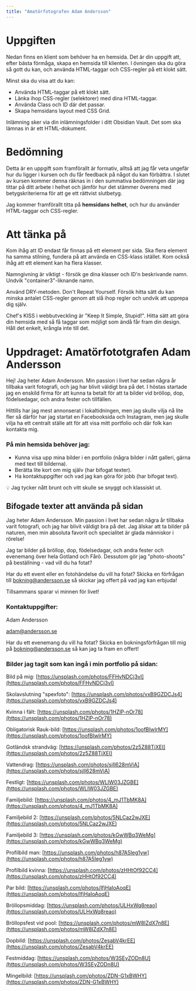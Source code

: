 ```yaml
---
title: "Amatörfotografen Adam Andersson"
---
```


# Uppgiften

Nedan finns en klient som behöver ha en hemsida. Det är din uppgift att, efter bästa förmåga, skapa en hemsida till klienten. I övningen ska du göra så gott du kan, och använda HTML-taggar och CSS-regler på ett klokt sätt.

Minst ska du visa att du kan:
- Använda HTML-taggar på ett klokt sätt.
- Länka ihop CSS-regler (selektorer) med dina HTML-taggar.
- Använda Class och ID där det passar.
- Skapa hemsidans layout med CSS Grid.

Inlämning sker via din inlämningsfolder i ditt Obsidian Vault. Det som ska lämnas in är ett HTML-dokument.

# Bedömning

Detta är en uppgift som framförallt är formativ, alltså att jag får veta ungefär hur du ligger i kursen och du får feedback på något du kan förbättra. I slutet av kursen kommer denna räknas in i den summativa bedömningen där jag tittar på ditt arbete i helhet och jämför hur det stämmer överens med betygskriterierna för att ge ett rättvist slutbetyg.

Jag kommer framförallt titta på **hemsidans helhet**, och hur du använder HTML-taggar och CSS-regler.

# Att tänka på

Kom ihåg att ID endast får finnas på ett element per sida. Ska flera element ha samma stilning, fundera på att använda en CSS-klass istället. Kom också ihåg att ett element kan ha flera klasser.

Namngivning är viktigt - försök ge dina klasser och ID'n beskrivande namn. Undvik "container3"-liknande namn.

Använd DRY-metoden. Don't Repeat Yourself. Försök hitta sätt du kan minska antalet CSS-regler genom att slå ihop regler och undvik att upprepa dig själv.

Chef's KISS i webbutveckling är "Keep It Simple, Stupid!". Hitta sätt att göra din hemsida med så få taggar som möjligt som ändå får fram din design. Håll det enkelt, krångla inte till det.

# Uppdraget: Amatörfototgrafen Adam Andersson

Hej! Jag heter Adam Andersson. Min passion i livet har sedan några år tillbaka varit fotografi, och jag har blivit väldigt bra på det. I höstas startade jag en enskild firma för att kunna ta betalt för att ta bilder vid bröllop, dop, födelsedagar, och andra fester och tillfällen.

Hittills har jag mest annonserat i lokaltidningen, men jag skulle vilja nå lite fler så därför har jag startat en Facebooksida och Instagram, men jag skulle vilja ha ett centralt ställe att för att visa mitt portfolio och där folk kan kontakta mig.

### På min hemsida behöver jag:

- Kunna visa upp mina bilder i en portfolio (några bilder i nått galleri, gärna med text till bilderna).
- Berätta lite kort om mig själv (har bifogat texter).
- Ha kontaktuppgifter och vad jag kan göra för jobb (har bifogat text).

<aside>
💡 Jag tycker nått brunt och vitt skulle se snyggt och klassiskt ut.

</aside>

## Bifogade texter att använda på sidan

Jag heter Adam Andersson. Min passion i livet har sedan några år tillbaka varit fotografi, och jag har blivit väldigt bra på det. Jag älskar att ta bilder på naturen, men min absoluta favorit och specialitet är glada människor i rörelse!

Jag tar bilder på bröllop, dop, födelsedagar, och andra fester och evenemang över hela Gotland och Fårö. Dessutom gör jag "photo-shoots" på beställning - vad vill du ha fotat?

Har du ett event eller en fotohändelse du vill ha fotat? Skicka en förfrågan till bokning@andersson.se så skickar jag offert på vad jag kan erbjuda!

Tillsammans sparar vi minnen för livet!

### Kontaktuppgifter:

Adam Andersson

adam@andersson.se

Har du ett evenemang du vill ha fotat? Skicka en bokningsförfrågan till mig på bokning@andersson.se så kan jag ta fram en offert!

### Bilder jag tagit som kan ingå i min portfolio på sidan:

Bild på mig: [https://unsplash.com/photos/FFHvNDCj3vI](https://unsplash.com/photos/FFHvNDCj3vI)

Skolavslutning "spexfoto": [https://unsplash.com/photos/vxB9GZDCJs4](https://unsplash.com/photos/vxB9GZDCJs4)

Kvinna i fält: [https://unsplash.com/photos/1HZlP-nOr78](https://unsplash.com/photos/1HZlP-nOr78)

Obligatorisk Rauk-bild: [https://unsplash.com/photos/1oofBIwIrMY](https://unsplash.com/photos/1oofBIwIrMY)

Gotländsk strandväg: [https://unsplash.com/photos/2z5Z88TiXEI](https://unsplash.com/photos/2z5Z88TiXEI)

Vattendrag: [https://unsplash.com/photos/sjIl628mViA](https://unsplash.com/photos/sjIl628mViA)

Festligt: [https://unsplash.com/photos/WLlW03JZGBE](https://unsplash.com/photos/WLlW03JZGBE)

Familjebild: [https://unsplash.com/photos/4_mJ1TbMK8A](https://unsplash.com/photos/4_mJ1TbMK8A)

Familjebild 2: [https://unsplash.com/photos/5NLCaz2wJXE](https://unsplash.com/photos/5NLCaz2wJXE)

Familjebild 3: [https://unsplash.com/photos/kGwWBq3WeMg](https://unsplash.com/photos/kGwWBq3WeMg)

Profilbild man: [https://unsplash.com/photos/h87A5Ieg1yw](https://unsplash.com/photos/h87A5Ieg1yw)

Profilbild kvinna: [https://unsplash.com/photos/zHHtOf92CC4](https://unsplash.com/photos/zHHtOf92CC4)

Par bild: [https://unsplash.com/photos/IfjHaIoAoqE](https://unsplash.com/photos/IfjHaIoAoqE)

Bröllopsmiddag: [https://unsplash.com/photos/ULHxWq8reao](https://unsplash.com/photos/ULHxWq8reao)

Bröllopsfest vid pool: [https://unsplash.com/photos/mW8IZdX7n8E](https://unsplash.com/photos/mW8IZdX7n8E)

Dopbild: [https://unsplash.com/photos/ZesabV4krEE](https://unsplash.com/photos/ZesabV4krEE)

Festmiddag: [https://unsplash.com/photos/W3SEyZODn8U](https://unsplash.com/photos/W3SEyZODn8U)

Mingelbild: [https://unsplash.com/photos/ZDN-G1xBWHY](https://unsplash.com/photos/ZDN-G1xBWHY)

